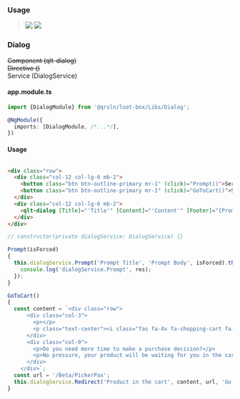 ### Usage

> [![](https://img.shields.io/badge/Main-readme‌‌‌‌‌‌‌-white)](../../../readme.desc.md)
> [![](https://img.shields.io/badge/readme-white)](readme.md)

### Dialog

~~Component (qlt-dialog)~~  
~~Directive ()~~  
Service (DialogService)

#### app.module.ts

```typescript
import {DialogModule} from '@qrsln/loot-box/Libs/Dialog';

@NgModule({
  imports: [DialogModule, /*...*/],
})
```  

#### Usage

```html

<div class="row">
  <div class="col-12 col-lg-6 mb-2">
    <button class="btn btn-outline-primary mr-1" (click)="Prompt()">Service Dialog Prompt</button>
    <button class="btn btn-outline-primary mr-1" (click)="GoToCart()">Service GoToCart</button>
  </div>
  <div class="col-12 col-lg-6 mb-2">
    <qlt-dialog [Title]="'Title'" [Content]="'Content'" [Footer]="{Prompt:true}"></qlt-dialog>
  </div>
</div>
```  

```typescript
// constructor(private dialogService: DialogService) {}

Prompt(isForced)
{
  this.dialogService.Prompt('Prompt Title', 'Prompt Body', isForced).then(res => {
    console.log('dialogService.Prompt', res);
  });
}

GoToCart()
{
  const content = `<div class="row">
      <div class="col-3">
        <p></p>
        <p class="text-center"><i class="fas fa-4x fa-shopping-cart fa-spin"></i></p>
      </div>
      <div class="col-9">
        <p>Do you need more time to make a purchase decision?</p>
        <p>No pressure, your product will be waiting for you in the cart.</p>
      </div>
    </div>`;
  const url = '/Beta/PickerPax';
  this.dialogService.Redirect('Product in the cart', content, url, 'Go to cart').then();
}
```  
